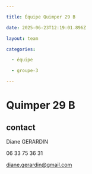 ```yaml
---

title: Équipe Quimper 29 B

date: 2025-06-23T12:19:01.896Z

layout: team

categories:

  - équipe

  - groupe-3

---
```


# Quimper 29 B



## contact 

Diane GERARDIN

06 33 75 36 31

diane.gerardin@gmail.com

